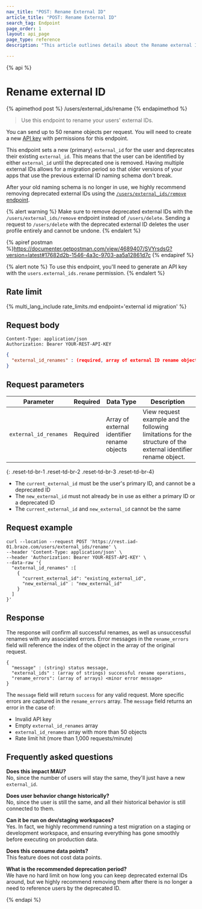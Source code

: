 ```yaml
---
nav_title: "POST: Rename External ID"
article_title: "POST: Rename External ID"
search_tag: Endpoint
page_order: 1
layout: api_page
page_type: reference
description: "This article outlines details about the Rename external IDs endpoint."

---
```

{% api %}
# Rename external ID
{% apimethod post %}
/users/external_ids/rename
{% endapimethod %}

> Use this endpoint to rename your users' external IDs. 

You can send up to 50 rename objects per request. You will need to create a new [API key]({{site.baseurl}}/api/api_key/) with permissions for this endpoint.

This endpoint sets a new (primary) `external_id` for the user and deprecates their existing `external_id`. This means that the user can be identified by either `external_id` until the deprecated one is removed. Having multiple external IDs allows for a migration period so that older versions of your apps that use the previous external ID naming schema don't break. 

After your old naming schema is no longer in use, we highly recommend removing deprecated external IDs using the [`/users/external_ids/remove` endpoint]({{site.baseurl}}/api/endpoints/user_data/external_id_migration/post_external_ids_remove).

{% alert warning %}
Make sure to remove deprecated external IDs with the `/users/external_ids/remove` endpoint instead of `/users/delete`. Sending a request to `/users/delete` with the deprecated external ID deletes the user profile entirely and cannot be undone.
{% endalert %}

{% apiref postman %}https://documenter.getpostman.com/view/4689407/SVYrsdsG?version=latest#17682d2b-1546-4a3c-9703-aa5a12861d7c {% endapiref %}

{% alert note %}
To use this endpoint, you'll need to generate an API key with the `users.external_ids.rename` permission.
{% endalert %}

## Rate limit

{% multi_lang_include rate_limits.md endpoint='external id migration' %}

## Request body

```
Content-Type: application/json
Authorization: Bearer YOUR-REST-API-KEY
```

```json
{
  "external_id_renames" : (required, array of external ID rename objects)
}
```

## Request parameters

| Parameter | Required | Data Type | Description |
| --------- | ---------| --------- | ----------- |
| `external_id_renames` | Required | Array of external identifier rename objects | View request example and the following limitations for the structure of the external identifier rename object. |
{: .reset-td-br-1 .reset-td-br-2 .reset-td-br-3  .reset-td-br-4}

- The `current_external_id` must be the user's primary ID, and cannot be a deprecated ID
- The `new_external_id` must not already be in use as either a primary ID or a deprecated ID
- The `current_external_id` and `new_external_id` cannot be the same

## Request example
```
curl --location --request POST 'https://rest.iad-01.braze.com/users/external_ids/rename' \
--header 'Content-Type: application/json' \
--header 'Authorization: Bearer YOUR-REST-API-KEY' \
--data-raw '{
  "external_id_renames" :[
    {
      "current_external_id": "existing_external_id",
      "new_external_id" : "new_external_id"
    }
  ]
}'
```

## Response 
The response will confirm all successful renames, as well as unsuccessful renames with any associated errors. Error messages in the `rename_errors` field will reference the index of the object in the array of the original request.

```
{
  "message" : (string) status message,
  "external_ids" : (array of strings) successful rename operations,
  "rename_errors": (array of arrays) <minor error message>
}
```

The `message` field will return `success` for any valid request. More specific errors are captured in the `rename_errors` array. The `message` field returns an error in the case of:
- Invalid API key
- Empty `external_id_renames` array
- `external_id_renames` array with more than 50 objects
- Rate limit hit (more than 1,000 requests/minute)

## Frequently asked questions

**Does this impact MAU?**<br>
No, since the number of users will stay the same, they'll just have a new `external_id`.

**Does user behavior change historically?**<br>
No, since the user is still the same, and all their historical behavior is still connected to them.

**Can it be run on dev/staging workspaces?**<br>
Yes. In fact, we highly recommend running a test migration on a staging or development workspace, and ensuring everything has gone smoothly before executing on production data.

**Does this consume data points?**<br>
This feature does not cost data points.

**What is the recommended deprecation period?**<br>
We have no hard limit on how long you can keep deprecated external IDs around, but we highly recommend removing them after there is no longer a need to reference users by the deprecated ID.

{% endapi %}
